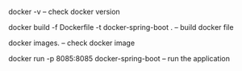 
docker -v – check docker version 

docker build -f Dockerfile -t docker-spring-boot . – build docker file 

docker images.  – check docker image

docker run -p 8085:8085 docker-spring-boot – run the application 

